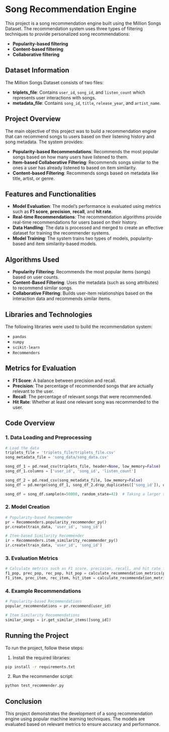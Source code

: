 # Song Recommendation Engine

This project is a song recommendation engine built using the Million Songs Dataset. The recommendation system uses three types of filtering techniques to provide personalized song recommendations:

- **Popularity-based filtering**
- **Content-based filtering**
- **Collaborative filtering**

## Dataset Information

The Million Songs Dataset consists of two files:

- **triplets_file**: Contains `user_id`, `song_id`, and `listen_count` which represents user interactions with songs.
- **metadata_file**: Contains `song_id`, `title`, `release_year`, and `artist_name`.

## Project Overview

The main objective of this project was to build a recommendation engine that can recommend songs to users based on their listening history and song metadata. The system provides:

- **Popularity-based Recommendations**: Recommends the most popular songs based on how many users have listened to them.
- **Item-based Collaborative Filtering**: Recommends songs similar to the ones a user has already listened to based on item similarity.
- **Content-based Filtering**: Recommends songs based on metadata like title, artist, or genre.

## Features and Functionalities

- **Model Evaluation**: The model’s performance is evaluated using metrics such as **F1 score**, **precision**, **recall**, and **hit rate**.
- **Real-time Recommendations**: The recommendation algorithms provide real-time recommendations for users based on their history.
- **Data Handling**: The data is processed and merged to create an effective dataset for training the recommender systems.
- **Model Training**: The system trains two types of models, popularity-based and item similarity-based models.

## Algorithms Used

- **Popularity Filtering**: Recommends the most popular items (songs) based on user counts.
- **Content-Based Filtering**: Uses the metadata (such as song attributes) to recommend similar songs.
- **Collaborative Filtering**: Builds user-item relationships based on the interaction data and recommends similar items.

## Libraries and Technologies

The following libraries were used to build the recommendation system:

- `pandas`
- `numpy`
- `scikit-learn`
- `Recommenders`

## Metrics for Evaluation

- **F1 Score**: A balance between precision and recall.
- **Precision**: The percentage of recommended songs that are actually relevant to the user.
- **Recall**: The percentage of relevant songs that were recommended.
- **Hit Rate**: Whether at least one relevant song was recommended to the user.

## Code Overview

### 1. **Data Loading and Preprocessing**

```python
# Load the data
triplets_file = 'triplets_file/triplets_file.csv'
song_metadata_file = 'song_data/song_data.csv'

song_df_1 = pd.read_csv(triplets_file, header=None, low_memory=False)
song_df_1.columns = ['user_id', 'song_id', 'listen_count']

song_df_2 = pd.read_csv(song_metadata_file, low_memory=False)
song_df = pd.merge(song_df_1, song_df_2.drop_duplicates(['song_id']), on="song_id", how="left")

song_df = song_df.sample(n=50000, random_state=42)  # Taking a larger subset for evaluation
```

### 2. **Model Creation**

```python
# Popularity-based Recommender
pr = Recommenders.popularity_recommender_py()
pr.create(train_data, 'user_id', 'song_id')

# Item-based Similarity Recommender
ir = Recommenders.item_similarity_recommender_py()
ir.create(train_data, 'user_id', 'song_id')
```

### 3. **Evaluation Metrics**

```python
# Calculate metrics such as F1 score, precision, recall, and hit rate for both models
f1_pop, prec_pop, rec_pop, hit_pop = calculate_recommendation_metrics(pr, test_data)
f1_item, prec_item, rec_item, hit_item = calculate_recommendation_metrics(ir, test_data)
```

### 4. **Example Recommendations**

```python
# Popularity-based Recommendations
popular_recommendations = pr.recommend(user_id)

# Item Similarity Recommendations
similar_songs = ir.get_similar_items([song_id])
```

## Running the Project

To run the project, follow these steps:
1. Install the required libraries:

```bash
pip install -r requirements.txt
```
2. Run the recommender script:

```bash
python test_recommender.py
```

## Conclusion
This project demonstrates the development of a song recommendation engine using popular machine learning techniques. The models are evaluated based on relevant metrics to ensure accuracy and performance.
